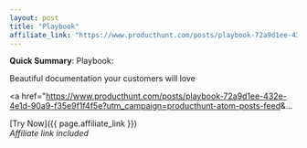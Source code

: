 ```yaml
---
layout: post
title: "Playbook"
affiliate_link: "https://www.producthunt.com/posts/playbook-72a9d1ee-432e-4e1d-90a9-f35e9f1f4f5e?ref=autoverse&utm_source=autoverse"
---
```


**Quick Summary**: Playbook: <p>
            Beautiful documentation your customers will love
          </p>
          <p>
            <a href="https://www.producthunt.com/posts/playbook-72a9d1ee-432e-4e1d-90a9-f35e9f1f4f5e?utm_campaign=producthunt-atom-posts-feed&amp;...

[Try Now]({{ page.affiliate_link }})  
*Affiliate link included*
